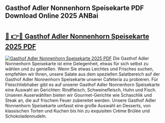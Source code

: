 ## Gasthof Adler Nonnenhorn Speisekarte PDF Download Online 2025 ANBai

# <h2><a href="http://gcdlud3.nevu.top/?p=Gasthof+Adler+Nonnenhorn+Speisekarte">🔗 👉🔴 Gasthof Adler Nonnenhorn Speisekarte 2025 PDF</a></h2>

[![Gasthof Adler Nonnenhorn Speisekarte 2025 PDF](https://i.imgur.com/dBaPXMq.png)](http://gcdlud3.nevu.top/?p=Gasthof+Adler+Nonnenhorn+Speisekarte)
Die Gasthof Adler Nonnenhorn Speisekarte ist eine Gelegenheit, etwas für sich selbst zu wählen und zu genießen. Wenn Sie etwas Leichtes und Frisches suchen, empfehlen wir Ihnen, unsere Salate aus dem speziellen Salatbereich auf der Gasthof Adler Nonnenhorn Speisekarte unserer Cafeteria zu probieren. Für Fleischliebhaber gibt es auf unserer Gasthof Adler Nonnenhorn Speisekarte eine Auswahl an Gerichten: Rindfleisch, Schweinefleisch, Huhn und Fisch. Unseren Auserwählten bieten wir Gourmet-Gerichte wie Schaschlik und Steak an, die auf frischem Feuer zubereitet werden. Unsere Gasthof Adler Nonnenhorn Speisekarte umfasst eine große Auswahl an Desserts, von klassischen Torten und Kuchen bis hin zu exquisiten Crème Brûlée und Schokoladennudeln.
